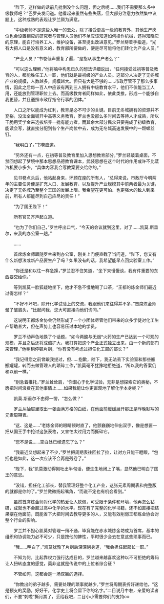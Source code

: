 　　“陛下，这样做的话前几批倒没什么问题，但之后呢……我们不需要那么多中级教师吧？”巴罗夫发问道。他看起来虽然有些失落，但大部分注意力依然集中议题上，这种成熟的表现让罗兰颇为满意。

　　“中级老师不是这些人唯一的去处，除了接受更高一级的教育外，其他生产岗位也会设置相应的研究者与管理人员他们不单应该知道如何操作机械，还得知晓它的原理，能自行培养工人，维护设备，甚至提出改进意见。”罗兰掰着手指道，“光有大把人口是没有意义的，教育部所要做的，便是尽可能将他们转化为产业人员。”

　　“产业人员？”书卷低声重复了遍，“是指从事生产者么？”

　　“可以这么理解，”他将脑中构思已久的想法详细说出，“任何接受过初等普及教育的人，都能胜任工人一职，他们就是最初级的产业人员。这部分人决定了无冬城产业的规模，人数越多，规模越大。但只有大是不够的……市政厅管不了那么多事情，因此之后每一百人中应该有两到三人拥有中级教育水平，他们不仅能当工人用，还能放到管理职位上去。而高级教育者同样如此，依此类推，形成一个能够自我更替，并且遵照市政厅指令行事的团体。”

　　人口之所以能成为红利，教育是必不可少的关键。目前无冬城拥有的资源并不充裕，没法全面铺开中高等义务教育，罗兰也没那么多时间去等待人才成熟，所以干脆用奖学金来选拔培养一批有能力者。而其余大部分民众只要完成了初级教育，能读会写，就直接分配到各个生产岗位中去，成为无冬城高速发展中的一颗螺丝钉。

　　“我明白了。”书卷应道。

　　“另外还有一点，在初等普及教育里加入思想教育部分，”罗兰轻敲着桌面，不禁回想起了梦境中那本思想品德教育课本，武装思想在这个时代的作用或许不比蒸汽机要小多少，“具体内容我会写教案要交给你的。”

　　见书卷点头后，他站起身来，环顾在座的所有人，“总得来说，市政厅今明两年的主要任务便是扩充人口、发展教育、以及提升产业规模其中前两者最为关键，决定了无冬城乃至整个王国的发展上限。我希望在更可怕、也更强大的敌人到来前，所有人都能尽到自己应尽的责任！”

　　“为了国王陛下！”

　　所有官员齐声起立道。

　　“也为了你们自己，”罗兰呼出口气，“今天的会议就到这里，对了……凯莫.斯垂尔，来我的办公室一趟。”

　　……

　　首席炼金师跟随罗兰来到办公室，刚关上门便直截了当问道，“陛下，您又有什么新想法或新产品要生产了吗？如果没有的话，我希望能早点回实验室工作。”

　　“你还是和以往一样急躁，”罗兰忍不住笑道，“坐下来慢慢谈，我有件重要的东西要交给你。”

　　等到凯莫一脸狐疑地坐下，他才不急不慢地喝了口茶，“王都的炼金师们最近过得怎样？”

　　“不好不坏吧，除开化学试验上的交流，我跟他们来往得并不多，”首席炼金师皱了皱眉头，“比起问我，您大可直接向他们询问。”

　　这说明王都炼金协会仍然形成了一个小团体尽管他们带来的众多学徒对化工生产帮助甚大，但在声势上也容易压过本地的学员。

　　罗兰不动声色地换了个话题，“如今两酸与无烟*火药的生产已达到一个可观的规模，并且之后还将成倍扩大，我打算把这个产业正式独立出来，由一个新的部门来管理，”他稍稍停顿片刻，“你有没有考虑过担任化工部的部长？”

　　“我记得您之前曾跟我提过，但……抱歉，陛下，我无法丢下实验室和那些瓶瓶罐罐，转而去做管理人的琐碎工作，”凯莫毫不犹豫地拒绝道，“所以我的答案仍和以前一样。”

　　“别急着推托，”罗兰耸耸肩，“你潜心于化学试验，无非是想探索它的奥秘，不愿把时间浪费在其他事情上……如果我能让你更直观地了解化学本身呢？”

　　凯莫.斯垂尔不由得一愣，“怎么做？”

　　罗兰从抽屉里取出一张画满方格的白纸，在他面前缓缓展开那正是昨晚默写的元素周期表。

　　“这、这是……”老炼金师的眼睛顿时直了，他颤巍巍地伸出双手，像是想要一把从国王手中抢过这张表格，又害怕太过用力而撕碎它。

　　“您不是说……空白处已经遗忘了么？”

　　“我最近又想起来了不少，”罗兰把周期表往回拉了拉，让对方只能干瞪眼，“包括也是如此，这一次应该不会再是残卷了。”

　　“陛下，我”凯莫激动得刚吐出半句话，便生生地闭上了嘴，显然他已明白了国王的意思。

　　“没错，担任化工部长，替我管理好整个化工产业，这张元素周期表和完整版的就都是你的了。”罗兰微微扬起嘴角，“而说不定也有机会看到。”

　　虽然首席炼金师对化学的热爱让人钦佩，可受限于条件和环境，他再怎么钻研，成就也不会超过高中化学的水平。现在有了完整的化学书籍，还不如直接把结果摆在他面前，既能省下大把时间去教导更多的人，又能有效削弱王都炼金协会对整个行业的影响。

　　罗兰并不担心凯莫对管理一窍不通，毕竟能在赤水城炼金坊成为首席，基本的组织和协调能力必不可少，只是按他的脾性，平时很少会去在意这些琐事而已。

　　“我……明白了，”凯莫犹豫了片刻后深深躬身道，“我会担任起部长一职。”

　　不知为何，比起靠权力强行达成目的，罗兰越来越喜欢这种以不可拒绝的筹码让人扭转态度的感觉，莫非这就是传说中的上位者综合征？

　　不管如何，这都会是一场双赢的选择。

　　“你教出的弟子越多，需要处理的琐事就越少，”罗兰将周期表折好递给他，“这是预支的奖励，好好干，化学史上将会留下你的名字。”二目说月中啦，亲爱的读者们，不要“刺啦”撕月票了，丢给我吧，二目小小需要你们的支持oo
